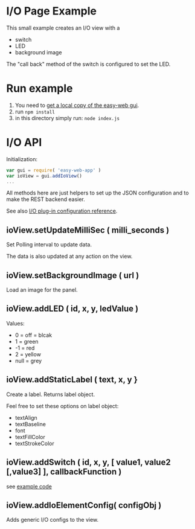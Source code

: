 # I/O Page Example
This small example creates an I/O view with a 
* switch
* LED
* background image 

The "call back" method of the switch is configured to set the LED.
 
# Run example
1. You need to [get a local copy of the easy-web gui](https://github.com/ma-ha/easy-web-gui).
2. run `npm install`
3. in this directory simply run: `node index.js`
 
# I/O API
Initialization:
```javascript
var gui = require( 'easy-web-app' ) 
var ioView = gui.addIoView()
...
```

All methods here are just helpers to set up the JSON configuration
and to make the REST backend easier.

See also 
[I/O plug-in configuration reference](https://github.com/ma-ha/rest-web-ui/tree/master/html/modules/pong-io).


## ioView.setUpdateMilliSec ( milli_seconds )
Set Polling interval to update data. 

The data is also updated at any action on the view.

## ioView.setBackgroundImage ( url )
Load an image for the panel.

## ioView.addLED ( id, x, y, ledValue )

Values:
* 0 = off = blcak
* 1 = green
* -1 = red
* 2 = yellow
* null = grey

## ioView.addStaticLabel ( text, x, y }
Create a label. Returns label object.

Feel free to set these options on label object:
* textAlign
* textBaseline
* font
* textFillColor
* textStrokeColor


## ioView.addSwitch ( id, x, y, [ value1, value2 [,value3] ], callbackFunction )
see [example code](https://github.com/ma-ha/rest-web-ui/blob/master/html/modules/pong-io/pong-io.js) 

## ioView.addIoElementConfig( configObj )
Adds generic I/O configs to the view. 